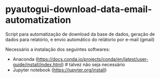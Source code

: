 # pyautogui-download-data-email-automatization

Script para automatização de download da base de dados, geração de dados para relatório, e envio automático do relátorio por e-mail (gmail)

Necessário a instalação dos seguintes softwares:
  - Anaconda (https://docs.conda.io/projects/conda/en/latest/user-guide/install/index.html) # talvez não seja necessário
  - Jupyter notebook (https://jupyter.org/install)
